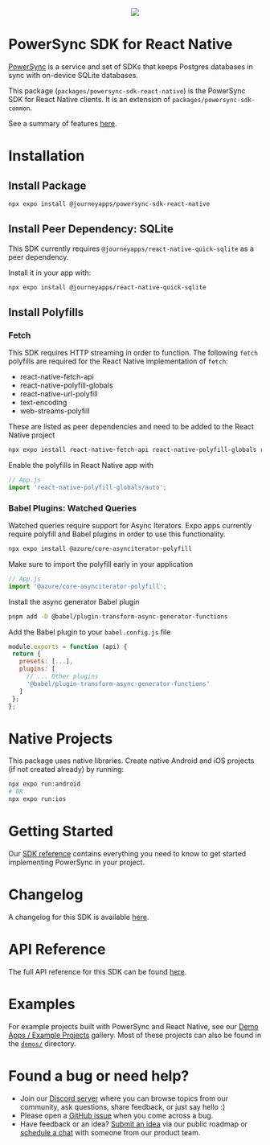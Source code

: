 <p align="center">
  <a href="https://www.powersync.com" target="_blank"><img src="https://github.com/powersync-ja/.github/assets/19345049/602bafa0-41ce-4cee-a432-56848c278722"/></a>
</p>

# PowerSync SDK for React Native

[PowerSync](https://powersync.com) is a service and set of SDKs that keeps Postgres databases in sync with on-device SQLite databases. 

This package (`packages/powersync-sdk-react-native`) is the PowerSync SDK for React Native clients. It is an extension of `packages/powersync-sdk-common`.

See a summary of features [here](https://docs.powersync.co/client-sdk-references/react-native-and-expo).

# Installation

## Install Package

```bash
npx expo install @journeyapps/powersync-sdk-react-native
```

## Install Peer Dependency: SQLite

This SDK currently requires `@journeyapps/react-native-quick-sqlite` as a peer dependency.

Install it in your app with:

```bash
npx expo install @journeyapps/react-native-quick-sqlite
```

## Install Polyfills

### Fetch

This SDK requires HTTP streaming in order to function. The following `fetch` polyfills are required for the React Native implementation of `fetch`:

- react-native-fetch-api
- react-native-polyfill-globals
- react-native-url-polyfill
- text-encoding
- web-streams-polyfill

 These are listed as peer dependencies and need to be added to the React Native project

 ```bash
 npx expo install react-native-fetch-api react-native-polyfill-globals react-native-url-polyfill text-encoding web-streams-polyfill base-64 react-native-get-random-values
 ```

 Enable the polyfills in React Native app with

 ```JavaScript
// App.js
import 'react-native-polyfill-globals/auto';
 ```

### Babel Plugins: Watched Queries

 Watched queries require support for Async Iterators. Expo apps currently require polyfill and Babel plugins in order to use this functionality.

 ```bash
 npx expo install @azure/core-asynciterator-polyfill
 ```

 Make sure to import the polyfill early in your application

 ```JavaScript
// App.js
 import '@azure/core-asynciterator-polyfill';
 ```

Install the async generator Babel plugin

 ```bash
 pnpm add -D @babel/plugin-transform-async-generator-functions
 ```

Add the Babel plugin to your `babel.config.js` file

 ```JavaScript
 module.exports = function (api) {
  return {
    presets: [...],
    plugins: [
      // ... Other plugins
      '@babel/plugin-transform-async-generator-functions'
    ]
  };
};
 ```

# Native Projects

This package uses native libraries. Create native Android and iOS projects (if not created already) by running:

```bash
npx expo run:android
# OR
npx expo run:ios
```

# Getting Started

Our [SDK reference](https://docs.powersync.com/client-sdk-references/react-native-and-expo) contains everything you need to know to get started implementing PowerSync in your project.

# Changelog

A changelog for this SDK is available [here](https://releases.powersync.com/announcements/react-native-client-sdk).

# API Reference

The full API reference for this SDK can be found [here](https://powersync-ja.github.io/powersync-js/react-native-sdk).

# Examples

For example projects built with PowerSync and React Native, see our [Demo Apps / Example Projects](https://docs.powersync.com/resources/demo-apps-example-projects#react-native-and-expo) gallery. Most of these projects can also be found in the [`demos/`](../demos/) directory.

# Found a bug or need help?

* Join our [Discord server](https://discord.gg/powersync) where you can browse topics from our community, ask questions, share feedback, or just say hello :) 
* Please open a [GitHub issue](https://github.com/powersync-ja/powersync-js/issues) when you come across a bug.
* Have feedback or an idea? [Submit an idea](https://roadmap.powersync.com/tabs/5-roadmap/submit-idea) via our public roadmap or [schedule a chat](https://calendly.com/powersync-product/powersync-chat) with someone from our product team.